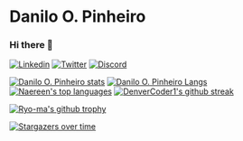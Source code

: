 # Danilo O. Pinheiro
### Hi there 👋

[![Linkedin](https://img.shields.io/badge/-LinkedIn-blue?style=flat&logo=Linkedin&logoColor=white)](https://www.linkedin.com/in/danilo-o-pinheiro-8127ab176/)
[![Twitter](https://img.shields.io/twitter/url?style=social&url=https%3A%2F%2Ftwitter.com%2Fdan_opinheiro)](https://twitter.com/dan_opinheiro)
[![Discord](https://img.shields.io/discord/591914197219016707.svg?label=&logo=discord&logoColor=ffffff&color=7389D8&labelColor=6A7EC2)](https://discord.com/channels/846478839067574334/846478839067574339)

<!-- [![Email](https://img.shields.io/badge/-Outlook-blue?style=flat&logo=Mail&logoColor=white)](mailto:1381521@ises.com.br) -->
[![Danilo O. Pinheiro stats](https://github-readme-stats.vercel.app/api?username=DaniloOP1381521&show_icons=true&theme=radical)](https://github.com/DaniloOP1381521)
[![Danilo O. Pinheiro Langs](https://github-readme-stats.vercel.app/api/top-langs/?username=DaniloOP1381521&layout=compact&theme=radical)](https://github.com/DaniloOP1381521)
[![Naereen's top languages](https://github-readme-stats.vercel.app/api/top-langs/?username=Naereen&theme=blue-green)](https://github.com/DaniloOP1381521/github-readme-stats)
[![DenverCoder1's github streak](https://github-readme-streak-stats.herokuapp.com/?user=DaniloOP1381521&theme=blue-green)](https://github.com/DaniloOP1381521/github-readme-streak-stats)

[![Ryo-ma's github trophy](https://github-profile-trophy.vercel.app/?username=DaniloOP1381521&row=1)](https://github.com/DaniloOP1381521/github-profile-trophy)


[![Stargazers over time](https://starchart.cc/Naereen/badges.svg)](https://starchart.cc/DaniloOP1381521/badges)


<!--
<hr>
<p align="center"> 
  <img align="center" src="https://github-readme-stats.vercel.app/api?username=DaniloOP1381521&show_icons=true&layout=chartreuse-dark" />

  <img align="center" src="https://github-readme-stats.vercel.app/api/top-langs/?username=DaniloOP1381521&show_icons=true&layout=chartreuse-dark" />
</p>
-->

<!--
**DaniloOP1381521/DaniloOP1381521** is a ✨ _special_ ✨ repository because its `README.md` (this file) appears on your GitHub profile.

Here are some ideas to get you started:

- 🔭 I’m currently working on ...
- 🌱 I’m currently learning ...
- 👯 I’m looking to collaborate on ...
- 🤔 I’m looking for help with ...
- 💬 Ask me about ...
- 📫 How to reach me: ...
- 😄 Pronouns: ...
- ⚡ Fun fact: ...
-->

